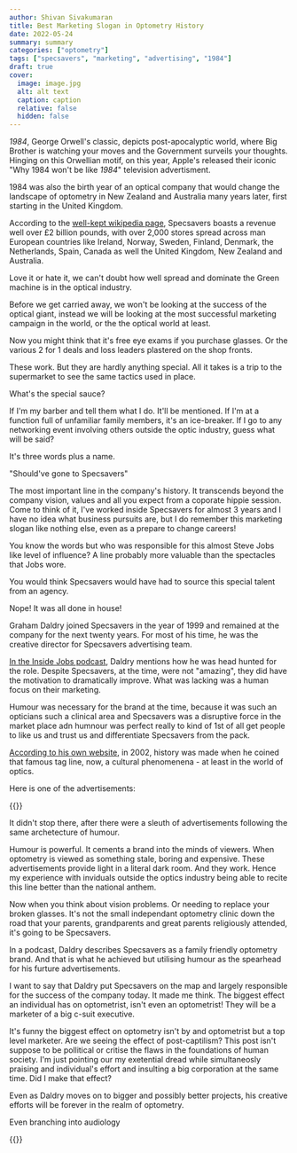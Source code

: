 ```yaml
---
author: Shivan Sivakumaran
title: Best Marketing Slogan in Optometry History
date: 2022-05-24
summary: summary
categories: ["optometry"]
tags: ["specsavers", "marketing", "advertising", "1984"]
draft: true
cover:
  image: image.jpg
  alt: alt text
  caption: caption
  relative: false
  hidden: false
---
```


_1984_, George Orwell's classic, depicts post-apocalyptic world, where Big Brother is watching your moves and the Government surveils your thoughts. Hinging on this Orwellian motif, on this year,  Apple's released their iconic "Why 1984 won't be like _1984_" television advertisment.

1984 was also the birth year of an optical company that would change the landscape of optometry in New Zealand and Australia many years later, first starting in the United Kingdom.

According to the [well-kept wikipedia page](https://en.wikipedia.org/wiki/Specsavers), Specsavers boasts a revenue well over £2 billion pounds, with over 2,000 stores spread across man European countries like Ireland, Norway, Sweden, Finland, Denmark, the Netherlands, Spain, Canada as well the United Kingdom, New Zealand and Australia.

Love it or hate it, we can't doubt how well spread and dominate the Green machine is in the optical industry.

Before we get carried away, we won't be looking at the success of the optical giant, instead we will be looking at the most successful marketing campaign in the world, or the the optical world at least.

Now you might think that it's free eye exams if you purchase glasses. Or the various 2 for 1 deals and loss leaders plastered on the shop fronts.

These work. But they are hardly anything special. All it takes is a trip to the supermarket to see the same tactics used in place.

What's the special sauce?

If I'm my barber and tell them what I do. It'll be mentioned. If I'm at a function full of unfamiliar family members, it's an ice-breaker. If I go to any networking event involving others outside the optic industry, guess what will be said?

It's three words plus a name.

"Should've gone to Specsavers"

The most important line in the company's history. It transcends beyond the company vision, values and all you expect from a coporate hippie session. Come to think of it, I've worked inside Specsavers for almost 3 years and I have no idea what business pursuits are, but I do remember this marketing slogan like nothing else, even as a prepare to change careers!

You know the words but who was responsible for this almost Steve Jobs like level of influence? A line probably more valuable than the spectacles that Jobs wore.

You would think Specsavers would have had to source this special talent from an agency.

Nope! It was all done in house!

Graham Daldry joined Specsavers in the year of 1999 and remained at the company for the next twenty years. For most of his time, he was the creative director for Specsavers advertising team.

[In the Inside Jobs podcast](https://www.ijpodcast.com/episode/a-legacy-of-shouldves/), Daldry mentions how he was head hunted for the role. Despite Specsavers, at the time, were not "amazing", they did have the motivation to dramatically improve. What was lacking was a human focus on their marketing.

Humour was necessary for the brand at the time, because it was such an opticians such a clinical area and Specsavers was a disruptive force in the market place adn humnour was perfect really to kind of 1st of all get people to like us and trust us and differentiate Specsavers from the pack.

[According to his own website](https://grahamdaldry.com/shouldve), in 2002, history was made when he coined that famous tag line, now, a cultural phenomenena - at least in the world of optics.

Here is one of the advertisements:

{{<youtube DV2qiOeUT9E>}}

It didn't stop there, after there were a sleuth of advertisements following the same archetecture of humour.

Humour is powerful. It cements a brand into the minds of viewers. When optometry is viewed as something stale, boring and expensive. These advertisements provide light in a literal dark room. And they work. Hence my experience with inviduals outside the optics industry being able to recite this line better than the national anthem.

Now when you think about vision problems. Or needing to replace your broken glasses. It's not the small independant optometry clinic down the road that your parents, grandparents and great parents religiously attended, it's going to be Specsavers.

In a podcast, Daldry describes Specsavers as a family friendly optometry brand. And that is what he achieved but utilising humour as the spearhead for his furture advertisements.

I want to say that Daldry put Specsavers on the map and largely responsible for the success of the company today. It made me think. The biggest effect an individual has on optometrist, isn't even an optometrist! They will be a marketer of a big c-suit executive.

It's funny the biggest effect on optometry isn't by and optometrist but a top level marketer. Are we seeing the effect of post-captilism? This post isn't suppose to be pollitical or critise the flaws in the foundations of human society. I'm just pointing our my exetential dread while simultaneosly praising and individual's effort and insulting a big corporation at the same time. Did I make that effect?

Even as Daldry moves on to bigger and possibly better projects, his creative efforts will be forever in the realm of optometry.

Even branching into audiology

{{<youtube rhlrOP7ytKs>}}
